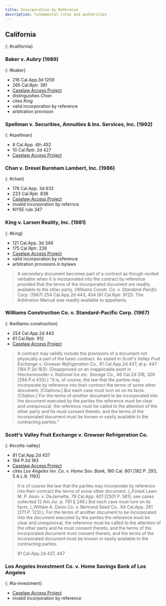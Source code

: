 ```yaml
---
title: Incorporation by Reference
description: fundamental rules and authorities
---
```


## California
{: #california}

### Baker v. Aubry (1989)
{: #baker}
- 216 Cal.App.3d 1259
- 265 Cal.Rptr. 381
- [Caselaw Access Project](https://cite.case.law/cal-app-3d/216/1259/)
- distinguishes _Chan_
- cites _King_
- valid incorporation by reference
- arbitration provision

### Spellman v. Securities, Annuities & Ins. Services, Inc. (1992)
{: #spellman}
- 8 Cal.App. 4th 452
- 10 Cal.Rptr. 2d 427
- [Caselaw Access Project](https://cite.case.law/cal-app-4th/8/452/)

### Chan v. Drexel Burnham Lambert, Inc. (1986)
{: #chan}
- 178 Cal.App. 3d 632
- 223 Cal.Rptr. 838
- [Caselaw Access Project](https://cite.case.law/cal-app-3d/178/632/)
- invalid incorporation by refernce
- NYSE rule 347

### King v. Larsen Reality, Inc. (1981)
  {: #king}
  - 121 Cal.App. 3d 349
  - 175 Cal.Rptr. 226
  - [Caselaw Access Project](https://cite.case.law/cal-app-3d/121/349/)
  - valid incorporation by reference
  - arbitration provisions in bylaws

> A secondary document becomes part of a contract as though recited verbatim when it is incorporated into the contract by reference provided that the terms of the incorporated document are readily available to the other party. (_Wiliams Constr. Co. v. Standard-Pacific Corp._ (1967) 254 Cal.App.2d 443, 454 [61 Cal.Rptr. 912]). The Arbitration Manual was readily available to appellants.

### Williams Construction Co. v. Standard-Pacific Corp. (1967)
{: #williams-construction)
- 254 Cal.App.2d 443
- 61 Cal.Rptr. 912
- [Caselaw Access Project](https://cite.case.law/cal-app-2d/254/442/)

> A contract may validly include the provisions of a document not physically a part of the basic contract.  As stated in _Scott's Valley Fruit Exchange v. Growser Refrigeration Co._, 81 Cal.App.2d 437, at p. 447 [184 P.2d 183]: (Disapproved on an inapplicable point in _Hischenmoeller v. National Ice etc. Storage Co._, 46 Cal.2d 318, 328 [294 P.d 433].) "It is, of course, the law that the parties may incorporate by reference into their contract the terms of some other document. [Citations.] But each case must turn on on its facts. [Citation.] For the terms of another document to be incorporated into the document executed by the parties the reference must be clear and unequivocal, the reference must be called to the attention of the other party and he must consent thereto, and the terms of the incorporated document must be known or easily available to the contracting parties."

### Scott's Valley Fruit Exchange v. Growser Refrigeration Co.
{: #scotts-valley}
- 81 Cal.App.2d 437
- 184 P.2d 183
- [Caselaw Access Project](https://cite.case.law/cal-app-2d/81/437/)
- cites _Los Angeles Inv. Co. v. Home Sav. Bank_, 180 Cal. 601 [182 P. 293, 5 A.L.R. 1193]

> It is of course the law that the parties may incorporate by reference into their contract the terms of some other document. (_Forest Lawn M. P. Assn. v. DeJarnette, 79 Cal.App. 601 [2501 P. 581]; see cases collected 12 Am.Jur. p. 781 § 246.) But each case must turn on its facts. (_William A. Davis Co. v. Bertrand Seed Co., 94 Cal.App. 281 [271 P. 123].). For the terms of another document to be incorporated into the document executed by the parties the reference must be clear and unequivocal, the reference must be called to the attention of the other party and he must consent thereto, and the terms of the incorporated document must consent thereto, and the terms of the incorporated document must be known or easily available to the contracting parties.
>
> 81 Cal.App.2d 437, 447

### Los Angeles Investment Co. v. Home Savings Bank of Los Angeles
{: #la-investment}
- [Caselaw Access Project](https://cite.case.law/cal/180/601/)
- invalid incorporation by reference
